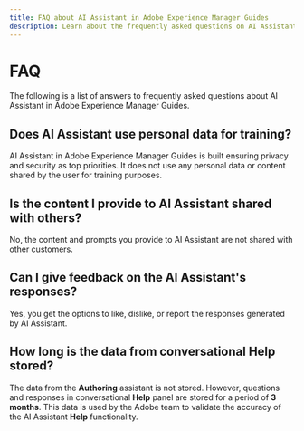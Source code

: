 ```yaml
---
title: FAQ about AI Assistant in Adobe Experience Manager Guides
description: Learn about the frequently asked questions on AI Assistant in Adobe Experience Manager Guides.
---
```


# FAQ 

The following is a list of answers to frequently asked questions about AI Assistant in Adobe Experience Manager Guides.

## Does AI Assistant use personal data for training?

AI Assistant in Adobe Experience Manager Guides is built ensuring privacy and security as top priorities. It does not use any personal data or content shared by the user for training purposes. 

## Is the content I provide to AI Assistant shared with others?

No, the content and prompts you provide to AI Assistant are not shared with other customers.

## Can I give feedback on the AI Assistant's responses? 

Yes, you get the options to like, dislike, or report the responses generated by AI Assistant. 

## How long is the data from conversational Help stored? 

The data from the **Authoring** assistant is not stored. However, questions and responses in conversational **Help** panel are stored for a period of **3 months**. This data is used by the Adobe team to validate the accuracy of the AI Assistant **Help** functionality. 




